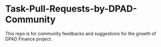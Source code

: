 # Task-Pull-Requests-by-DPAD-Community
This repo is for community feedbacks and suggestions for the growth of DPAD Finance project.
